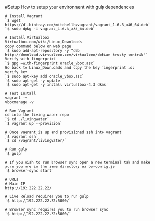 #Setup
How to setup your environment with gulp dependencies

	# Install Vagrant
	`$ wget https://dl.bintray.com/mitchellh/vagrant/vagrant_1.6.3_x86_64.deb`
	`$ sudo dpkg -i vagrant_1.6.3_x86_64.deb`

	# Install Virtualbox
	Virtualbox.com/wiki/Linux_Downloads
	copy command below on web page
	`$ sudo add-apt-repository -y “deb http://download.virtualbox.com/virtualbox/debian trusty contrib"`
	Verify with fingerprint
	`$ gpg —with-fingerprint oracle_vbox.asc`
	Go back to Linux_Downloads and copy the key fingerprint is:
	verify key
	`$ sudo apt-key add oracle_vbox.asc`
	`$ sudo apt-get -y update`
	`$ sudo apt-get -y install virtualbox-4.3 dkms`

	# Test Install
	vagrant -v
	vboxmanage -v

	# Run Vagrant
	cd into the living water repo
	`$ cd ./livingwater`
	`$ vagrant up --provision`

	# Once vagrant is up and provisioned ssh into vagrant
	`$ vagrant ssh`
	`$ cd /vagrant/livingwater/`

	# Run gulp
	`$ gulp`

	# If you wish to run browser sync open a new terminal tab and make sure you are in the same directory as bs-config.js
	`$ browser-sync start`

	# URLs
	# Main IP
	http://192.222.22.22/

	# Live Reload requires you to run gulp
	`$ http://192.222.22.22:5000/`

	# Browser sync requires you to run browser sync
	`$ http://192.222.22.22:5000/`
